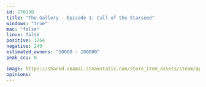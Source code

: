 ```yaml
---
id: 270130
title: "The Gallery - Episode 1: Call of the Starseed"
windows: "true"
mac: "false"
linux: false
positive: 1264
negative: 249
estimated_owners: "50000 - 100000"
peak_ccu: 0

image: https://shared.akamai.steamstatic.com/store_item_assets/steam/apps/270130/header.jpg?t=1728339885
opinions:
---
```

